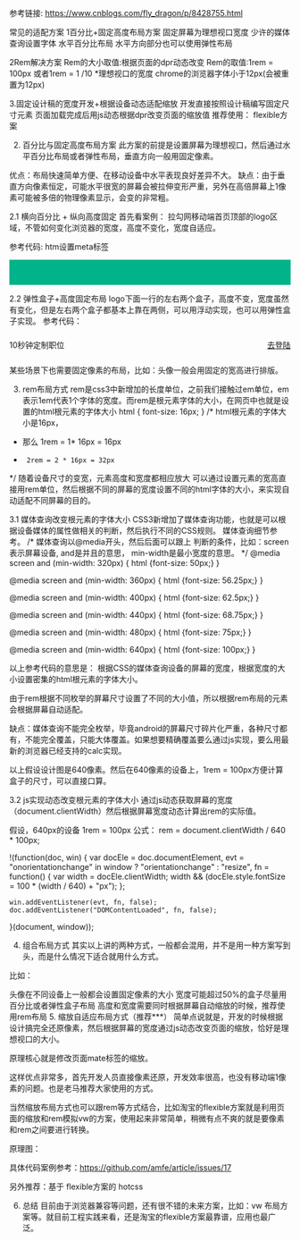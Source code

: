 参考链接:
https://www.cnblogs.com/fly_dragon/p/8428755.html

常见的适配方案
1百分比+固定高度布局方案
 固定屏幕为理想视口宽度
 少许的媒体查询设置字体
 水平百分比布局
 水平方向部分也可以使用弹性布局

2Rem解决方案
 Rem的大小取值:根据页面的dpr动态改变
 Rem的取值:1rem = 100px 或者1rem = 1 /10 *理想视口的宽度
 chrome的浏览器字体小于12px(会被重置为12px)

3.固定设计稿的宽度开发+根据设备动态适配缩放
  开发直接按照设计稿编写固定尺寸元素
  页面加载完成后用js动态根据dpr改变页面的缩放值
  推荐使用： flexible方案

2. 百分比与固定高度布局方案
此方案的前提是设置屏幕为理想视口，然后通过水平百分比布局或者弹性布局，垂直方向一般用固定像素。

优点：布局快速简单方便、在移动设备中水平表现良好差异不大。
缺点：由于垂直方向像素恒定，可能水平很宽的屏幕会被拉伸变形严重，另外在高倍屏幕上1像素可能被多倍的物理像素显示，会变的非常粗。

2.1 横向百分比 + 纵向高度固定
首先看案例： 拉勾网移动端首页顶部的logo区域，不管如何变化浏览器的宽度，高度不变化，宽度自适应。

参考代码:
htm设置meta标签
<meta name="viewport" content="width=device-width, initial-scale=1.0, minimum-scale=1.0, maximum-scale=1.0, user-scalable=no">

<style>
#header {
    /* 宽度默认不设置，就是100% */
    height: 45px;
    line-height: 45px;
    background-color: #00b38a;
    color: #fff;
    font-size: 1.8rem; /* 也可以根据媒体查询适当调整字体大小 */
    text-align: center;
    position: relative;
}
</style>
<div id="header"> </div>

2.2 弹性盒子+高度固定布局
logo下面一行的左右两个盒子，高度不变，宽度虽然有变化，但是左右两个盒子都基本上靠在两侧，可以用浮动实现，也可以用弹性盒子实现。
参考代码：
<style>
    .container {
      height: 40px;
      display: flex;
      justify-content: space-between;
      line-height: 40px;
    }
  </style>
  <div class="container">
    <span class="info">10秒钟定制职位</span>
    <a href="#" class="go">去登陆</a>
  </div>

  某些场景下也需要固定像素的布局，比如：头像一般会用固定的宽高进行排版。

  3. rem布局方式
rem是css3中新增加的长度单位，之前我们接触过em单位，em表示1em代表1个字体的宽度。而rem是根元素字体的大小，在网页中也就是设置的html根元素的字体大小
html {
  font-size: 16px;
}
/* html根元素的字体大小是16px，
 * 那么 1rem = 1* 16px  = 16px
 *      2rem = 2 * 16px = 32px 
*/
随着设备尺寸的变宽，元素高度和宽度都相应放大
可以通过设置元素的宽高直接用rem单位，然后根据不同的屏幕的宽度设置不同的html字体的大小，来实现自动适配不同屏幕的目的。

3.1 媒体查询改变根元素的字体大小
CSS3新增加了媒体查询功能，也就是可以根据设备媒体的属性做相关的判断，然后执行不同的CSS规则。 媒体查询细节参考。
/* 媒体查询以@media开头，然后后面可以跟上 判断的条件，比如：screen表示屏幕设备, and是并且的意思， min-width是最小宽度的意思。 */
@media screen and (min-width: 320px) {
    html {font-size: 50px;}
}
 
@media screen and (min-width: 360px) {
    html {font-size: 56.25px;}
}
 
@media screen and (min-width: 400px) {
    html {font-size: 62.5px;}
}
 
@media screen and (min-width: 440px) {
    html {font-size: 68.75px;}
}
 
@media screen and (min-width: 480px) {
    html {font-size: 75px;}
}
 
@media screen and (min-width: 640px) {
    html {font-size: 100px;}
}

以上参考代码的意思是： 根据CSS的媒体查询设备的屏幕的宽度，根据宽度的大小设置密集的html根元素的字体大小。

由于rem根据不同枚举的屏幕尺寸设置了不同的大小值，所以根据rem布局的元素会根据屏幕自动适配。

缺点：媒体查询不能完全枚举，毕竟android的屏幕尺寸碎片化严重，各种尺寸都有，不能完全覆盖，只能大体覆盖。如果想要精确覆盖要么通过js实现，要么用最新的浏览器已经支持的calc实现。

以上假设设计图是640像素。然后在640像素的设备上，1rem = 100px方便计算盒子的尺寸，可以直接口算。

3.2 js实现动态改变根元素的字体大小
通过js动态获取屏幕的宽度（document.clientWidth）然后根据屏幕宽度动态计算出rem的实际值。

假设，640px的设备 1rem = 100px
公式： rem = document.clientWidth / 640 * 100px;

!(function(doc, win) {
    var docEle = doc.documentElement,
        evt = "onorientationchange" in window ? "orientationchange" : "resize",
        fn = function() {
            var width = docEle.clientWidth;
            width && (docEle.style.fontSize = 100 * (width / 640) + "px");
        };
     
    win.addEventListener(evt, fn, false);
    doc.addEventListener("DOMContentLoaded", fn, false);
 
}(document, window));

4. 组合布局方式
其实以上讲的两种方式，一般都会混用，并不是用一种方案写到头，而是什么情况下适合就用什么方式。

比如：

头像在不同设备上一般都会设置固定像素的大小
宽度可能超过50%的盒子尽量用百分比或者弹性盒子布局
高度和宽度需要同时根据屏幕自动缩放的时候，推荐使用rem布局
5. 缩放自适应布局方式（推荐***）
简单点说就是，开发的时候根据设计搞完全还原像素，然后根据屏幕的宽度通过js动态改变页面的缩放，恰好是理想视口的大小。

原理核心就是修改页面mate标签的缩放。

这样优点非常多，首先开发人员直接像素还原，开发效率很高，也没有移动端1像素的问题。也是老马推荐大家使用的方式。

当然缩放布局方式也可以跟rem等方式结合，比如淘宝的flexible方案就是利用页面的缩放和rem模拟vw的方案，使用起来非常简单，稍微有点不爽的就是要像素和rem之间要进行转换。

原理图：

具体代码案例参考：https://github.com/amfe/article/issues/17

另外推荐：基于 flexible方案的 hotcss

6. 总结
目前由于浏览器兼容等问题，还有很不错的未来方案，比如：vw 布局方案等。就目前工程实践来看，还是淘宝的flexible方案最靠谱，应用也最广泛。